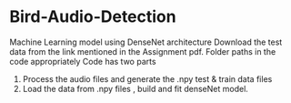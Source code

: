 # Bird-Audio-Detection
Machine Learning model using DenseNet architecture
Download the test data from the link mentioned in the Assignment pdf.
Folder paths in the code appropriately 
Code has two parts 
   1. Process the audio files and generate the .npy test & train data files
   2. Load the data from .npy files , build and fit denseNet model.
